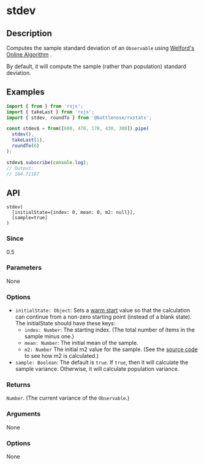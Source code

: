 # stdev

## Description

Computes the sample standard deviation of an `Observable` using [Welford's Online Algorithm](https://en.wikipedia.org/wiki/Algorithms\_for\_calculating\_variance\#Welford's\_online\_algorithm) .

By default, it will compute the sample (rather than population) standard deviation.

## Examples

```javascript
import { from } from 'rxjs';
import { takeLast } from 'rxjs';
import { stdev, roundTo } from '@bottlenose/rxstats';

const stdev$ = from([600, 470, 170, 430, 300]).pipe(
  stdev(),
  takeLast(1),
  roundTo(6)
);

stdev$.subscribe(console.log);
// Output:
// 164.71187
```

## API
```
stdev(
  [initialState={index: 0, mean: 0, m2: null}],
  [sample=true]
)
```

### Since
0.5

### Parameters
None

### Options
* `initialState: Object`: Sets a [warm start](https://buccaneerai.gitbook.com/bottlenose/data-analysis/rxstats/guides/warmstarts) value so that the calculation can continue from a non-zero starting point (instead of a blank state). The initialState should have these keys:
  * `index: Number`: The starting index. (The total number of items in the sample minus one.)
  * `mean: Number`: The initial mean of the sample.
  * `m2: Number` The initial m2 value for the sample.  (See the [source code](https://github.com/buccaneerai/bottlenose/blob/packages/rxstats/src/operators/variance.js) to see how m2 is calculated.)
* `sample: Boolean`: The default is `true`. If `true`, then it will calculate the sample variance. Otherwise, it will calculate population variance.

### Returns
`Number`. (The current variance of the `Observable`.)

### Arguments
None

### Options
None

